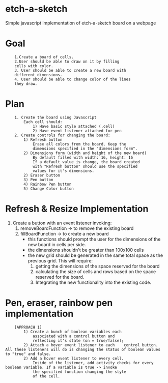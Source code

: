 # etch-a-sketch
Simple javascript implementation of etch-a-sketch board on a webpage


# Goal
        1.Create a board of cells. 
        2.User should be able to draw on it by filling 
        cells with color.
        3. User should be able to create a new board with
        different dimensions.
        4. User should be able to change color of the lines
        they draw.

# Plan
        1. Create the board using Javascript
            Each cell should:
                1) Have basic style attached (.cell)
                2) Have event listener attached for pen
        2. Create controls for changing the board:
            1) Refresh button 
                Erase all colors from the board. Keep the
                dimensions specified in the "dimensions form".
            2) Dimensions form (width and height of the new board)
                By default filled with width: 16, height: 16
                If a default value is change, the board created
                with "Refresh button" should use the specified
                values for it's dimensions.
            2) Eraser button
            3) Pen button
            4) Rainbow Pen button
            5) Change Color button


# Refresh & Resize Implementation
1. Create a button with an event listener invoking:
    1) removeBoardFunction -> to remove the existing board
    2) fillBoardFunction -> to create a new board
        - this functions should prompt the user for the dimensions of the new board in cells per side.
        - the dimensions shouldn't be greater than
        100x100 cells
        - the new grid should be generated in the same total space as the previous grid. This will require: 
            1) getting the dimensions of the space reserved for the board
            2) calculating the size of cells and rows
            based on the space reserved for the board.
            3) Integrating the new functionality into
            the existing code.


# Pen, eraser, rainbow pen implementation
        [APPROACH 1]
            1) Create a bunch of boolean variables each
                associated with a control button and
                reflecting it's state (on = true/false);
            2) Attach a hover event listener to each    control button. All these listeners will do is changing the status of boolean values to "true" and false.
            2) Add a hover event listener to every cell.
                Inside of the listener, add activity checks for every boolean variable. If a variable is true -> invoke
                the specified function changing the style
                of the cell.


             

            

